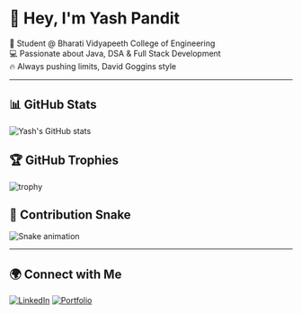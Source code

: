 # 👋 Hey, I'm Yash Pandit

🚀 Student @ Bharati Vidyapeeth College of Engineering  
💻 Passionate about Java, DSA & Full Stack Development  
🔥 Always pushing limits, David Goggins style  

---

## 📊 GitHub Stats
![Yash's GitHub stats](https://github-readme-stats.vercel.app/api?username=Itachiuchiha325&show_icons=true&theme=radical)

## 🏆 GitHub Trophies
![trophy](https://github-profile-trophy.vercel.app/?username=Itachiuchiha325&theme=onedark)

## 🐍 Contribution Snake
![Snake animation](https://github.com/Itachiuchiha325/Itachiuchiha325/blob/output/github-contribution-grid-snake.svg)

---

## 🌍 Connect with Me
[![LinkedIn](https://img.shields.io/badge/LinkedIn-blue?logo=linkedin)](https://linkedin.com/in/your-profile)
[![Portfolio](https://img.shields.io/badge/Portfolio-black?logo=firefox)](https://your-portfolio.com)

